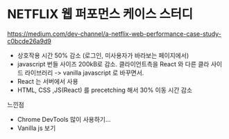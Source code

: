 
# NETFLIX 웹 퍼포먼스 케이스 스터디
https://medium.com/dev-channel/a-netflix-web-performance-case-study-c0bcde26a9d9

- 상호작용 시간 50% 감소 (로그인, 미사용자가 바라보는 페이지에서)
- javascript 번들 사이즈 200kB로 감소. 클라이언트측을 React 와 다른 클라 사이드 라이브러리 -> vanilla javascript 로 바꾸면서.
- React 는 서버에서 사용
- HTML, CSS ,JS(React) 를 precetching 해서 30% 이동 시간 감소

느낀점
- Chrome DevTools 많이 사용하기...
- Vanilla js 보기 
